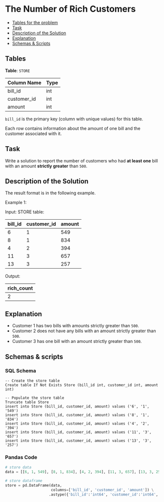 # The Number of Rich Customers

- [Tables for the problem](#tables)
- [Task](#task)
- [Description of the Solution](#description-of-the-solution)
- [Explanation](#explanation)
- [Schemas & Scripts](#schemas--scripts)

## Tables 

**Table**: `STORE`

| Column Name | Type |
|-------------|------|
| bill_id     | int  |
| customer_id | int  |
| amount      | int  |

`bill_id` is the primary key (column with unique values) for this table.

Each row contains information about the amount of one bill and the customer associated 
with it.

## Task

Write a solution to report the number of customers who had **at least one** bill with an amount **strictly greater** than `500`.

## Description of the Solution ##

The result format is in the following example.

Example 1:

Input: 
STORE table:

| bill_id | customer_id | amount |
|---------|-------------|--------|
| 6       | 1           | 549    |
| 8       | 1           | 834    |
| 4       | 2           | 394    |
| 11      | 3           | 657    |
| 13      | 3           | 257    |

Output: 

| rich_count |
|------------|
| 2          |

## Explanation ##

- Customer 1 has two bills with amounts strictly greater than `500`.
- Customer 2 does not have any bills with an amount strictly greater than `500`.
- Customer 3 has one bill with an amount strictly greater than `500`.

## Schemas & scripts

### SQL Schema

```genericsql
-- Create the store table
Create table If Not Exists Store (bill_id int, customer_id int, amount int)

-- Populate the store table    
Truncate table Store
insert into Store (bill_id, customer_id, amount) values ('6', '1', '549')
insert into Store (bill_id, customer_id, amount) values ('8', '1', '834')
insert into Store (bill_id, customer_id, amount) values ('4', '2', '394')
insert into Store (bill_id, customer_id, amount) values ('11', '3', '657')
insert into Store (bill_id, customer_id, amount) values ('13', '3', '257')
```

### Pandas Code

```python
# store data
data = [[6, 1, 549], [8, 1, 834], [4, 2, 394], [11, 3, 657], [13, 3, 257]]

# store dataframe
store = pd.DataFrame(data, 
                     columns=['bill_id', 'customer_id', 'amount']) \
                    .astype({'bill_id':'int64', 'customer_id':'int64', 'amount':'int64'})
```